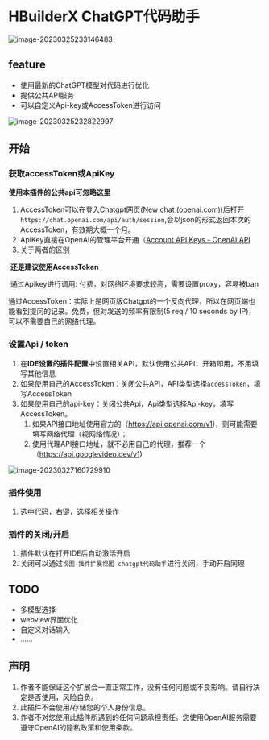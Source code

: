 # HBuilderX ChatGPT代码助手

![image-20230325233146483](https://blog-1252832257.cos.ap-shanghai.myqcloud.com/image-20230325233146483.png)

## feature

- 使用最新的ChatGPT模型对代码进行优化
- 提供公共API服务
- 可以自定义Api-key或AccessToken进行访问

![image-20230325232822997](https://blog-1252832257.cos.ap-shanghai.myqcloud.com/image-20230325232822997.png)

## 开始
### 获取accessToken或ApiKey

**使用本插件的公共api可忽略这里**

1. AccessToken可以在登入Chatgpt网页([New chat (openai.com)](https://chat.openai.com/chat))后打开`https://chat.openai.com/api/auth/session`,会以json的形式返回本次的AccessToken，有效期大概一个月。
2. ApiKey直接在OpenAI的管理平台开通（[Account API Keys - OpenAI API](https://platform.openai.com/account/api-keys)
3. 关于两者的区别

​		**还是建议使用AccessToken**

​		通过Apikey进行调用: 付费，对网络环境要求较高，需要设置proxy，容易被ban

​		通过AccessToken：实际上是网页版Chatgpt的一个反向代理，所以在网页端也能看到提问的记录。免费，但对发送的频率有限制(5 req / 10 seconds by IP)，可以不需要自己的网络代理。

### 设置Api / token

1. 在**IDE设置的插件配置**中设置相关API，默认使用公共API，开箱即用，不用填写其他信息
2. 如果使用自己的AccessToken：关闭公共API，API类型选择`accessToken`，填写AccessToken
3. 如果使用自己的api-key：关闭公共Api，Api类型选择Api-key，填写AccessToken。
   1. 如果API接口地址使用官方的（https://api.openai.com/v1)，则可能需要填写网络代理（视网络情况）；
   2. 使用代理API接口地址，就不必用自己的代理，推荐一个（https://api.googlevideo.dev/v1)

![image-20230327160729910](https://blog-1252832257.cos.ap-shanghai.myqcloud.com/image-20230327160729910.png)

### 插件使用

1. 选中代码，右键，选择相关操作



### 插件的关闭/开启

1. 插件默认在打开IDE后自动激活开启
2. 关闭可以通过`视图-插件扩展视图-chatgpt代码助手`进行关闭，手动开启同理



## TODO
- 多模型选择
- webview界面优化
- 自定义对话输入
- ......

## 声明

1. 作者不能保证这个扩展会一直正常工作，没有任何问题或不良影响。请自行决定是否使用，风险自负。
2. 此插件不会使用/存储您的个人身份信息。
3. 作者不对您使用此插件所遇到的任何问题承担责任。您使用OpenAI服务需要遵守OpenAI的隐私政策和使用条款。
